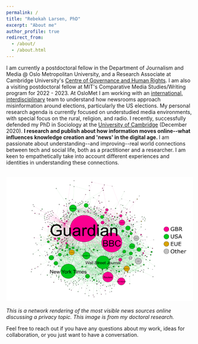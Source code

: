 ```yaml
---
permalink: /
title: "Rebekah Larsen, PhD"
excerpt: "About me"
author_profile: true
redirect_from: 
  - /about/
  - /about.html
---
```



I am currently a postdoctoral fellow in the Department of Journalism and Media @ Oslo Metropolitan University, and a Research Associate at Cambridge University's [Centre of Governance and Human Rights](https://www.cghr.polis.cam.ac.uk/).  I am also a visiting postdoctoral fellow at MIT's Comparative Media Studies/Writing program for 2022 - 2023. At OsloMet I am working with an [international, interdisciplinary](https://uni.oslomet.no/scam/) team to understand how newsrooms approach misinformation around elections, particularly the US elections. My personal research agenda is currently focused on understudied media environments, with special focus on the rural, religion, and radio. I recently, successfully defended my PhD in Sociology at the [University of Cambridge](https://research.sociology.cam.ac.uk/profile/rebekah-larsen) (December 2020). <b>I research and publish about how information moves online--what influences knowledge creation and 'news' in the digital age. </b> I am passionate about understanding--and improving--real world connections between tech and social life, both as a practitioner and a researcher. I am keen to empathetically take into account different experiences and identities in understanding these connections. 


<br/><img src='/images/rtbf-mapping.png'>

<i>This is a network rendering of the most visible news sources online discussing a privacy topic. This image is from my doctoral research.</i>

 
Feel free to reach out if you have any questions about my work, ideas for collaboration, or you just want to have a conversation. 



